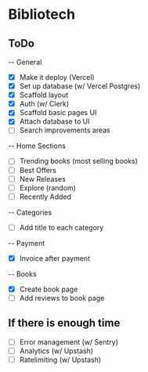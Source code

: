# Bibliotech

## ToDo

-- General

- [x] Make it deploy (Vercel)
- [x] Set up database (w/ Vercel Postgres)
- [x] Scaffold layout
- [x] Auth (w/ Clerk)
- [x] Scaffold basic pages UI
- [x] Attach database to UI
- [ ] Search improvements areas

-- Home Sections

- [ ] Trending books (most selling books)
- [ ] Best Offers
- [ ] New Releases
- [ ] Explore (random)
- [ ] Recently Added

-- Categories

- [ ] Add title to each category

-- Payment

- [x] Invoice after payment

-- Books

- [x] Create book page
- [ ] Add reviews to book page

## If there is enough time

- [ ] Error management (w/ Sentry)
- [ ] Analytics (w/ Upstash)
- [ ] Ratelimiting (w/ Upstash)
